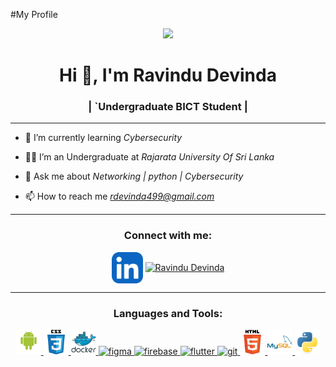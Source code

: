 #My Profile
<p align="center" ><img  src = "https://github.com/Ravindu992/RavinduProfile/blob/main/BlackWhiteandGreenModernTechnologyAnimatedLogo1-ezgif.com-optipng.png" width = 250px></p>
<h1 align="center">Hi 👋, I'm Ravindu Devinda</h1>
<h3 align="center">| `Undergraduate BICT Student | </h3>

---
<p>
  
- 🌱 I’m currently learning *Cybersecurity*

- 🧑‍🎓 I’m an Undergraduate at *Rajarata University Of Sri Lanka*

- 💬 Ask me about *Networking | python | Cybersecurity*

- 📫 How to reach me *rdevinda499@gmail.com*
  


</p>




---

<h3 align="center">Connect with me:</h3>
<p align="center">
<a href="https://www.linkedin.com/in/w-a-d-r-devinda" target="blank"><img align="center" src="https://github.com/tandpfun/skill-icons/blob/main/icons/LinkedIn.svg" alt="Ravindu Devinda" height="50" width="50" /></a> 
<a href="http://t.me/Ravindu992" target="blank"><img align="center" src="https://user-images.githubusercontent.com/49933115/139837223-bf23d3a9-4638-4e17-994a-ac8678d5f517.png" alt="Ravindu Devinda" height="50" width="50" /></a> 
</p>

---

<h3 align="center">Languages and Tools:</h3>
<p align="center"> <a href="https://developer.android.com" target="_blank" rel="noreferrer"> <img src="https://raw.githubusercontent.com/devicons/devicon/master/icons/android/android-original-wordmark.svg" alt="android" width="40" height="40"/> </a> <a href="https://www.w3schools.com/css/" target="_blank" rel="noreferrer"> <img src="https://raw.githubusercontent.com/devicons/devicon/master/icons/css3/css3-original-wordmark.svg" alt="css3" width="40" height="40"/> </a> <a href="https://www.docker.com/" target="_blank" rel="noreferrer"> <img src="https://raw.githubusercontent.com/devicons/devicon/master/icons/docker/docker-original-wordmark.svg" alt="docker" width="40" height="40"/> </a> <a href="https://www.figma.com/" target="_blank" rel="noreferrer"> <img src="https://www.vectorlogo.zone/logos/figma/figma-icon.svg" alt="figma" width="40" height="40"/> </a> <a href="https://firebase.google.com/" target="_blank" rel="noreferrer"> <img src="https://www.vectorlogo.zone/logos/firebase/firebase-icon.svg" alt="firebase" width="40" height="40"/> </a> <a href="https://flutter.dev" target="_blank" rel="noreferrer"> <img src="https://www.vectorlogo.zone/logos/flutterio/flutterio-icon.svg" alt="flutter" width="40" height="40"/> </a> <a href="https://git-scm.com/" target="_blank" rel="noreferrer"> <img src="https://www.vectorlogo.zone/logos/git-scm/git-scm-icon.svg" alt="git" width="40" height="40"/> </a> <a href="https://www.w3.org/html/" target="_blank" rel="noreferrer"> <img src="https://raw.githubusercontent.com/devicons/devicon/master/icons/html5/html5-original-wordmark.svg" alt="html5" width="40" height="40"/> </a> <a href="https://www.mysql.com/" target="_blank" rel="noreferrer"> <img src="https://raw.githubusercontent.com/devicons/devicon/master/icons/mysql/mysql-original-wordmark.svg" alt="mysql" width="40" height="40"/> </a> <a href="https://www.python.org" target="_blank" rel="noreferrer"> <img src="https://raw.githubusercontent.com/devicons/devicon/master/icons/python/python-original.svg" alt="python" width="40" height="40"/> </a> </p>
